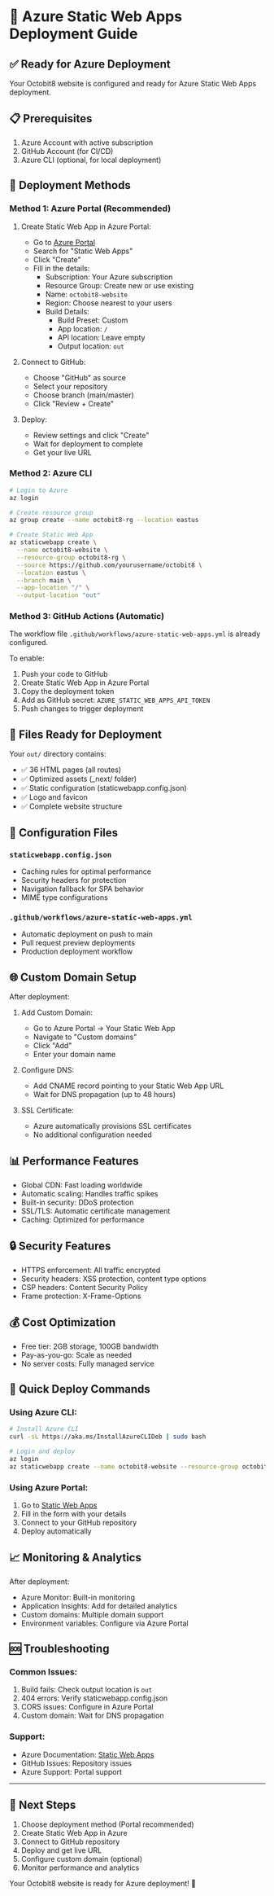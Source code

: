 # 🚀 Azure Static Web Apps Deployment Guide

## ✅ Ready for Azure Deployment

Your Octobit8 website is configured and ready for Azure Static Web Apps deployment.

## 📋 Prerequisites

1. Azure Account with active subscription
2. GitHub Account (for CI/CD)
3. Azure CLI (optional, for local deployment)

## 🚀 Deployment Methods

### Method 1: Azure Portal (Recommended)

1. Create Static Web App in Azure Portal:

   - Go to [Azure Portal](https://portal.azure.com)
   - Search for "Static Web Apps"
   - Click "Create"
   - Fill in the details:
     - Subscription: Your Azure subscription
     - Resource Group: Create new or use existing
     - Name: `octobit8-website`
     - Region: Choose nearest to your users
     - Build Details:
       - Build Preset: Custom
       - App location: `/`
       - API location: Leave empty
       - Output location: `out`

2. Connect to GitHub:

   - Choose "GitHub" as source
   - Select your repository
   - Choose branch (main/master)
   - Click "Review + Create"

3. Deploy:
   - Review settings and click "Create"
   - Wait for deployment to complete
   - Get your live URL

### Method 2: Azure CLI

```bash
# Login to Azure
az login

# Create resource group
az group create --name octobit8-rg --location eastus

# Create Static Web App
az staticwebapp create \
  --name octobit8-website \
  --resource-group octobit8-rg \
  --source https://github.com/yourusername/octobit8 \
  --location eastus \
  --branch main \
  --app-location "/" \
  --output-location "out"
```

### Method 3: GitHub Actions (Automatic)

The workflow file `.github/workflows/azure-static-web-apps.yml` is already configured.

To enable:

1. Push your code to GitHub
2. Create Static Web App in Azure Portal
3. Copy the deployment token
4. Add as GitHub secret: `AZURE_STATIC_WEB_APPS_API_TOKEN`
5. Push changes to trigger deployment

## 📁 Files Ready for Deployment

Your `out/` directory contains:

- ✅ 36 HTML pages (all routes)
- ✅ Optimized assets (\_next/ folder)
- ✅ Static configuration (staticwebapp.config.json)
- ✅ Logo and favicon
- ✅ Complete website structure

## 🔧 Configuration Files

### `staticwebapp.config.json`

- Caching rules for optimal performance
- Security headers for protection
- Navigation fallback for SPA behavior
- MIME type configurations

### `.github/workflows/azure-static-web-apps.yml`

- Automatic deployment on push to main
- Pull request preview deployments
- Production deployment workflow

## 🌐 Custom Domain Setup

After deployment:

1. Add Custom Domain:

   - Go to Azure Portal → Your Static Web App
   - Navigate to "Custom domains"
   - Click "Add"
   - Enter your domain name

2. Configure DNS:

   - Add CNAME record pointing to your Static Web App URL
   - Wait for DNS propagation (up to 48 hours)

3. SSL Certificate:
   - Azure automatically provisions SSL certificates
   - No additional configuration needed

## 📊 Performance Features

- Global CDN: Fast loading worldwide
- Automatic scaling: Handles traffic spikes
- Built-in security: DDoS protection
- SSL/TLS: Automatic certificate management
- Caching: Optimized for performance

## 🔒 Security Features

- HTTPS enforcement: All traffic encrypted
- Security headers: XSS protection, content type options
- CSP headers: Content Security Policy
- Frame protection: X-Frame-Options

## 💰 Cost Optimization

- Free tier: 2GB storage, 100GB bandwidth
- Pay-as-you-go: Scale as needed
- No server costs: Fully managed service

## 🚀 Quick Deploy Commands

### Using Azure CLI:

```bash
# Install Azure CLI
curl -sL https://aka.ms/InstallAzureCLIDeb | sudo bash

# Login and deploy
az login
az staticwebapp create --name octobit8-website --resource-group octobit8-rg --source . --location eastus --branch main --app-location "/" --output-location "out"
```

### Using Azure Portal:

1. Go to [Static Web Apps](https://portal.azure.com/#create/Microsoft.StaticApp)
2. Fill in the form with your details
3. Connect to your GitHub repository
4. Deploy automatically

## 📈 Monitoring & Analytics

After deployment:

- Azure Monitor: Built-in monitoring
- Application Insights: Add for detailed analytics
- Custom domains: Multiple domain support
- Environment variables: Configure via Azure Portal

## 🆘 Troubleshooting

### Common Issues:

1. Build fails: Check output location is `out`
2. 404 errors: Verify staticwebapp.config.json
3. CORS issues: Configure in Azure Portal
4. Custom domain: Wait for DNS propagation

### Support:

- Azure Documentation: [Static Web Apps](https://docs.microsoft.com/en-us/azure/static-web-apps/)
- GitHub Issues: Repository issues
- Azure Support: Portal support

---

## 🎯 Next Steps

1. Choose deployment method (Portal recommended)
2. Create Static Web App in Azure
3. Connect to GitHub repository
4. Deploy and get live URL
5. Configure custom domain (optional)
6. Monitor performance and analytics

Your Octobit8 website is ready for Azure deployment! 🚀
